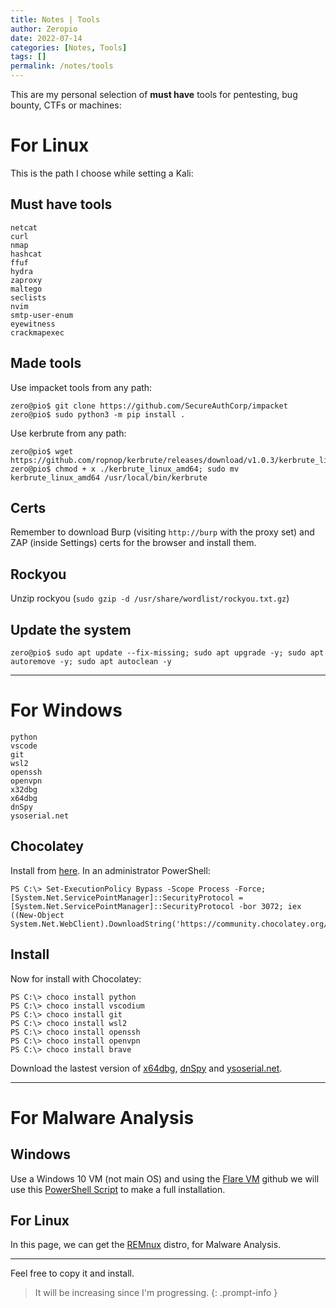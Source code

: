 ```yaml
---
title: Notes | Tools
author: Zeropio
date: 2022-07-14
categories: [Notes, Tools]
tags: []
permalink: /notes/tools
---
```


This are my personal selection of **must have** tools for pentesting, bug bounty, CTFs or machines:

# For Linux

This is the path I choose while setting a Kali:

## Must have tools

```
netcat
curl
nmap
hashcat
ffuf
hydra
zaproxy
maltego
seclists
nvim
smtp-user-enum 
eyewitness
crackmapexec
```

## Made tools

Use impacket tools from any path:
```console
zero@pio$ git clone https://github.com/SecureAuthCorp/impacket
zero@pio$ sudo python3 -m pip install .
```

Use kerbrute from any path:
```console
zero@pio$ wget https://github.com/ropnop/kerbrute/releases/download/v1.0.3/kerbrute_linux_amd64
zero@pio$ chmod + x ./kerbrute_linux_amd64; sudo mv kerbrute_linux_amd64 /usr/local/bin/kerbrute
```

## Certs 

Remember to download Burp (visiting `http://burp` with the proxy set) and ZAP (inside Settings) certs for the browser and install them.

## Rockyou 

Unzip rockyou (`sudo gzip -d /usr/share/wordlist/rockyou.txt.gz`)

## Update the system

```console
zero@pio$ sudo apt update --fix-missing; sudo apt upgrade -y; sudo apt autoremove -y; sudo apt autoclean -y
```

---

# For Windows

```
python
vscode
git
wsl2
openssh
openvpn
x32dbg
x64dbg
dnSpy
ysoserial.net
```

## Chocolatey

Install from [here](https://chocolatey.org/). In an administrator PowerShell:
```console
PS C:\> Set-ExecutionPolicy Bypass -Scope Process -Force; [System.Net.ServicePointManager]::SecurityProtocol = [System.Net.ServicePointManager]::SecurityProtocol -bor 3072; iex ((New-Object System.Net.WebClient).DownloadString('https://community.chocolatey.org/install.ps1'))
```

## Install 

Now for install with Chocolatey:
```console
PS C:\> choco install python
PS C:\> choco install vscodium
PS C:\> choco install git
PS C:\> choco install wsl2
PS C:\> choco install openssh
PS C:\> choco install openvpn
PS C:\> choco install brave
```

Download the lastest version of [x64dbg](https://github.com/x64dbg/x64dbg/releases/tag/snapshot), [dnSpy](https://github.com/dnSpy/dnSpy/releases/tag/v6.1.8) and [ysoserial.net](https://github.com/frohoff/ysoserial/releases).

---

# For Malware Analysis 

## Windows

Use a Windows 10 VM (not main OS) and using the [Flare VM](https://github.com/mandiant/flare-vm) github we will use this [PowerShell Script](https://raw.githubusercontent.com/mandiant/flare-vm/master/install.ps1) to make a full installation.

## For Linux 

In this page, we can get the [REMnux](https://remnux.org/#distro) distro, for Malware Analysis.

---

Feel free to copy it and install.

> It will be increasing since I'm progressing.
{: .prompt-info }
